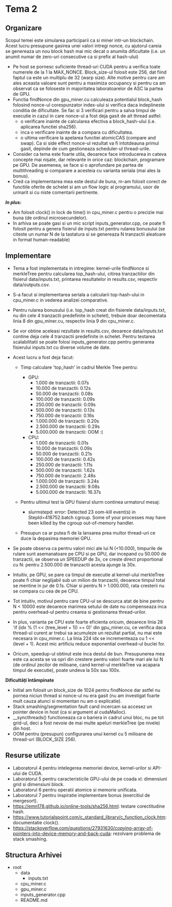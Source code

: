 # Tema 2

Organizare
-
Scopul temei este simularea participarii ca si miner intr-un blockchain. Acest lucru presupune gasirea unei valori intregi nonce, cu ajutorul careia se genereaza un nou block hash mai mic decat o anumita dificultate (i.e. un anumit numar de zero-uri consecutive ca si prefix al hash-ului)

* Pe host se pornesc suficiente thread-uri CUDA pentru a verifica toate numerele de la 1 la MAX_NONCE. Block_size-ul folosit este 256, dat fiind faptul ca este un multiplu de 32 (warp size). Alte motive pentru care am ales aceasta valoare sunt pentru a maximiza occupancy si pentru ca am observat ca se foloseste in majoritatea laboratoarelor de ASC la partea de GPU.
* Functia findNonce din gpu_miner.cu calculeaza potentialul block_hash folosind nonce-ul corespunzator index-ului si verifica daca indeplineste conditia de dificultate. Se fac si 3 verificari pentru a salva timpul de executie in cazul in care nonce-ul a fost deja gasit de alt thread astfel:
  - o verificare inainte de calcularea efectiva a block_hash-ului (i.e. aplicarea functiei sha256).
  - inca o verificare inainte de a compara cu dificultatea.
  - o ultima verificare la apelarea functiei atomicCAS (compare and swap). Ca si side effect nonce-ul rezultat va fi intotdeauna primul gasit, depinde de cum gestioneaza scheduler-ul thread-urile.
* Consider ca tema este foarte utila, deoarece face introducerea in cateva concepte mai nișate, dar relevante in orice caz: blockchain, programare pe GPU. De asemenea, se face si o aprofundare pe partea de multithreading si comparare a acesteia cu varianta seriala (mai ales la bonus).
* Cred ca implementarea mea este destul de buna, m-am folosit corect de functiile oferite de schelet si am un flow logic al programului, usor de urmarit si cu niste comentarii pertinente.

***In plus:***

* Am folosit clock() in lock de time() in cpu_miner.c pentru o precizie mai buna (de ordinul microsecundelor).
* In arhiva se poate gasi si un mic script inputs_generator.cpp, ce poate fi folosit pentru a genera fisierul de inputs.txt pentru rularea bonusului (se citeste un numar N de la tastatura si se genereaza N tranzactii aleatoare in format human-readable)


Implementare
-
* Tema a fost implementata in intregime: kernel-urile findNonce si merkleTree pentru calcularea top_hash-ului, citirea tranzactiilor din fisierul data/inputs.txt, printarea resultatelor in results.csv, respectiv data/outputs.csv.
* S-a facut si implementarea seriala a calcularii top-hash-ului in cpu_miner.c in vederea analizei comparative.
* Pentru rularea bonusului (i.e. top_hash creat din fisierele data/inputs.txt, nu din cele 4 tranzactii predefinite in schelet), trebuie doar decomentata linia 8 din gpu_miner.cu, respectiv linia 9 din cpu_miner.c.
* Se vor obtine aceleasi rezultate in results.csv, deoarece data/inputs.txt contine deja cele 4 tranzactii predefinite in schelet. Pentru testarea scalabilitatii se poate folosi inputs_generator.cpp pentru generarea fisierului inputs.txt cu diverse volume de date.
* Acest lucru a fost deja facut:

  * Timp calculare 'top_hash' in cadrul Merkle Tree pentru:
      * GPU:
        - 1.000 de tranzactii: 0.07s
        - 10.000 de tranzactii: 0.12s
        - 50.000 de tranzactii: 0.08s
        - 100.000 de tranzactii: 0.09s
        - 250.000 de tranzactii: 0.09s
        - 500.000 de tranzactii: 0.13s
        - 750.000 de tranzactii: 0.16s
        - 1.000.000 de tranzactii: 0.20s
        - 2.500.000 de tranzactii: 0.29s
        - 5.000.000 de tranzactii: OOM :(
      * CPU:
        - 1.000 de tranzactii: 0.01s
        - 10.000 de tranzactii: 0.09s
        - 50.000 de tranzactii: 0.21s
        - 100.000 de tranzactii: 0.42s
        - 250.000 de tranzactii: 1.11s
        - 500.000 de tranzactii: 1.62s
        - 750.000 de tranzactii: 2.48s
        - 1.000.000 de tranzactii: 3.24s
        - 2.500.000 de tranzactii: 9.08s
        - 5.000.000 de tranzactii: 16.37s

  * Pentru ultimul test la GPU fisierul slurm continea urmatorul mesaj:
    * slurmstepd: error: Detected 23 oom-kill event(s)
    in StepId=418752.batch cgroup. Some of your
    processes may have been killed by the cgroup
    out-of-memory handler.
  * Presupun ca ar putea fi de la lansarea prea multor thread-uri ce duce la depasirea memoriei GPU.
* Se poate observa ca pentru valori mici ale lui N (<10.000), timpurile de rulare sunt asemanatoare pe CPU si pe GPU, dar incepand cu 50.000 de tranzactii, se observa un SPEEDUP de 3x, ce creste direct proportional cu N: pentru 2.500.000 de tranzactii acesta ajunge la 30x.
* Intuitiv, pe GPU, se pare ca timpul de executie al kernel-ului merkleTree poate fi chiar neglijabil sub un milion de tranzactii, deoarece timpul total se mentine in jur de 0.1s. Chiar si pentru N > 1.000.000, rata cresterii nu se compara cu cea de pe CPU.
* Tot intuitiv, motivul pentru care CPU-ul se descurca atat de bine pentru N < 10000 este deoarece marimea setului de date nu compenseaza inca pentru overhead-ul pentru crearea si gestionarea thread-urilor.
* In plus, varianta pe CPU este foarte eficienta oricum, deoarece linia 28 'if (idx % (1 << (tree_level + 1)) == 0)' din gpu_miner.cu, ce verifica daca thread-ul curent ar trebui sa acumuleze un rezultat partial, nu mai este necesara in cpu_miner.c. La linia 224 idx se incrementeaza cu 1 << (level + 1). Acest mic artificiu reduce exponential overhead-ul buclei for.
* Oricum, speedup-ul obtinut este inca destul de bun. Presupunerea mea este ca acesta se va opri din crestere pentru valori foarte mari ale lui N (de ordinul zecilor de milioane, cand kernel-ul merkleTree va acapara timpul de executie), poate undeva la 50x sau 100x.

**Dificultăți întâmpinate**

* Initial am folosit un block_size de 1024 pentru findNonce dar astfel nu pornea niciun thread si nonce-ul nu era gasit (nu am investigat foarte mult cauza atunci si momentan nu am o explicatie).
* Stack smashing/segmentation fault cand incercam sa accesez un pointer device in host (ca si argument al cudaMalloc).
* __syncthreads() functioneaza ca o bariera in cadrul unui bloc, nu pe tot grid-ul, deci a fost nevoie de mai multe apeluri merkleTree (pe nivele) din host.
* OOM pentru (presupun) configurarea unui kernel cu 5 milioane de thread-uri (BLOCK_SIZE 256).

Resurse utilizate
-
* Laboratorul 4 pentru intelegerea memoriei device, kernel-urilor si API-ului de CUDA.
* Laboratorul 5 pentru caracteristicile GPU-ului de pe coada xl: dimensiuni grid si dimensiuni block.
* Laboratorul 6 pentru operatii atomice si memorie unificata.
* Laboratorul 7 pentru inspiratie implementare bonus (exercitiul de mergesort).
* https://emn178.github.io/online-tools/sha256.html: testare corectitudine hash.
* https://www.tutorialspoint.com/c_standard_library/c_function_clock.htm: documentatie clock().
* https://stackoverflow.com/questions/27931630/copying-array-of-pointers-into-device-memory-and-back-cuda: rezolvare problema de stack smashing.

Structura Arhivei
-

- root
  - data
    - inputs.txt
  - cpu_miner.c
  - gpu_miner.c
  - inputs_generator.cpp
  - README.md
